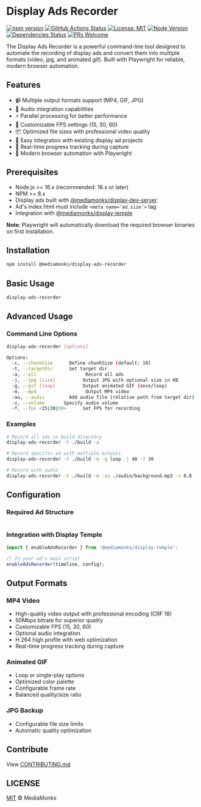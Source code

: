 # Display Ads Recorder
[![npm version](https://badge.fury.io/js/%40mediamonks%2Fdisplay-ads-recorder.svg)](https://www.npmjs.com/package/@mediamonks/display-ads-recorder)
[![GitHub Actions Status](https://github.com/mediamonks/display-ads-recorder/workflows/Test%20and%20publish%20to%20NPM/badge.svg)](https://github.com/mediamonks/display-ads-recorder/actions)
[![License: MIT](https://img.shields.io/badge/License-MIT-yellow.svg)](https://opensource.org/licenses/MIT)
[![Node Version](https://img.shields.io/node/v/@mediamonks/display-ads-recorder)](https://nodejs.org)
[![Dependencies Status](https://status.david-dm.org/gh/mediamonks/display-ads-recorder.svg)](https://david-dm.org/mediamonks/display-ads-recorder)
[![PRs Welcome](https://img.shields.io/badge/PRs-welcome-brightgreen.svg)](http://makeapullrequest.com)

The Display Ads Recorder is a powerful command-line tool designed to automate the recording of display ads and convert them into multiple formats (video, jpg, and animated gif). Built with Playwright for reliable, modern browser automation.

## Features

- 📹 Multiple output formats support (MP4, GIF, JPG)
- 🎵 Audio integration capabilities
- ⚡ Parallel processing for better performance
- 🎨 Customizable FPS settings (15, 30, 60)
- 📦 Optimized file sizes with professional video quality
- 🚀 Easy integration with existing display ad projects
- 🎯 Real-time progress tracking during capture
- 🔧 Modern browser automation with Playwright

## Prerequisites

- Node.js >= 16.x (recommended: 18.x or later)
- NPM >= 8.x
- Display ads built with [@mediamonks/display-dev-server](https://www.github.com/mediamonks/display-dev-server)
- Ad's index.html must include `<meta name='ad.size'>` tag
- Integration with [@mediamonks/display-temple](https://www.github.com/mediamonks/display-temple)

**Note**: Playwright will automatically download the required browser binaries on first installation.

## Installation

```bash
npm install @mediamonks/display-ads-recorder
```

## Basic Usage

```bash
display-ads-recorder
```

## Advanced Usage

### Command Line Options

```bash
display-ads-recorder [options]

Options:
  -c, --chunkSize      Define chunkSize (default: 10)
  -t, --targetDir      Set target dir
  -a, --all                  Record all ads
  -j, --jpg [size]          Output JPG with optional size in KB
  -g, --gif [loop]          Output animated GIF (once/loop)
  -m, --mp4                  Output MP4 video
  -au, --audio         Add audio file (relative path from target dir)
  -v, --volume       Specify audio volume
  -f, --fps <15|30|60>      Set FPS for recording
```

### Examples

```bash
# Record all ads in build directory
display-ads-recorder -t ./build -a

# Record specific ad with multiple outputs
display-ads-recorder -t ./build -m -g loop -j 40 -f 30

# Record with audio
display-ads-recorder -t ./build -m -au ./audio/background.mp3 -v 0.8
```

## Configuration

### Required Ad Structure

```html


```

### Integration with Display Temple

```javascript
import { enableAdsRecorder } from '@mediamonks/display-temple';

// In your ad's main script
enableAdsRecorder(timeline, config);
```

## Output Formats

### MP4 Video
- High-quality video output with professional encoding (CRF 18)
- 50Mbps bitrate for superior quality
- Customizable FPS (15, 30, 60)
- Optional audio integration
- H.264 high profile with web optimization
- Real-time progress tracking during capture

### Animated GIF
- Loop or single-play options
- Optimized color palette
- Configurable frame rate
- Balanced quality/size ratio

### JPG Backup
- Configurable file size limits
- Automatic quality optimization

## Contribute

View [CONTRIBUTING.md](./CONTRIBUTING.md)

## LICENSE

[MIT](./LICENSE) © MediaMonks
